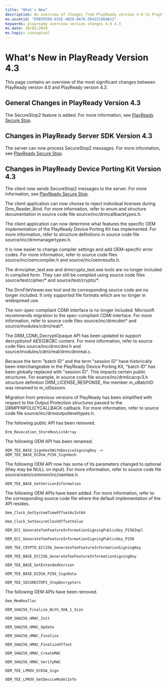 ```yaml
---
title: "What's New"
description: An overview of changes from PlayReady version 4.0 to PlayReady version 4.3
ms.assetid: "D9B3FE09-931E-4B28-8A7A-5D422C86AB12"
keywords: playready overview version changes 4.0 4.3
ms.date: 10/02/2019
ms.topic: conceptual
---
```


# What's New in PlayReady Version 4.3

This page contains an overview of the most significant changes between PlayReady version 4.0 and PlayReady version 4.3.



## General Changes in PlayReady Version 4.3

The SecureStop2 feature is added. For more information, see [PlayReady Secure Stop](../../Features/secure-stop-pk.md).



## Changes in PlayReady Server SDK Version 4.3

The server can now process SecureStop2 messages. For more information, see [PlayReady Secure Stop](../../Features/secure-stop-pk.md).



## Changes in PlayReady Device Porting Kit Version 4.3

The client now sends SecureStop2 messages to the server. For more information, see [PlayReady Secure Stop](../../Features/secure-stop-pk.md).

The client application can now choose to reject individual licenses during Drm_Reader_Bind. For more information, refer to enum and structure documentation in source code file source/inc/drmcallbacktypes.h.

The client application can now determine what features the specific OEM implementation of the PlayReady Device Porting Kit has implemented. For more information, refer to structure definitions in source code file source/inc/drmmanagertypes.h.

It is now easier to change compiler settings and add OEM-specific error codes. For more information, refer to source code files source/inc/oemcompiler.h and source/inc/oemresults.h.

The drmcipher_test.exe and drmcrypto_test.exe tools are no longer included in compiled form. They can still be compiled using source code files source/test/cipher/* and source/test/crypto/*.

The DrmFileViewer.exe tool and its corresponding source code are no longer included. It only supported file formats which are no longer in widespread use.

The non-spec-compliant CDMI interface is no longer included. Microsoft recommends migration to the spec-compliant CDMI interface. For more information, refer to source code files source/inc/drmcdmi* and source/modules/cdmi/real/*.

The DRM_CDMI_DecryptOpaque API has been updated to support decryptionof AES128CBC content. For more information, refer to source code files source/inc/drmcdmi.h and source/modules/cdmi/real/drmcdmireal.c.

Because the term "batch ID" and the term "session ID" have historically been interchangeable in the PlayReady Device Porting Kit, "batch ID" has been globally replaced with "session ID". This impacts certain public structures. For example, in source code file source/inc/drmlicacqv3.h structure definition DRM_LICENSE_RESPONSE, the member m_oBatchID was renamed to m_idSession.

Migration from previous versions of PlayReady has been simplified with respect to the Output Protection structures passed to the DRMPFNPOLICYCALLBACK callback. For more information, refer to source code file source/inc/drmoutputleveltypes.h.

The following public API has been removed.

    Drm_Revocation_StoreRevListArray

The following OEM API has been renamed.

    OEM_TEE_BASE_SignHashWithDeviceSigningKey -> OEM_TEE_BASE_ECDSA_P256_SignHash

The following OEM API now has some of its parameters changed to optional (they may be NULL on input). For more information, refer to source code file source/oem/common/inc/oemtee.h.

    OEM_TEE_BASE_GetVersionInformation

The following OEM APIs have been added. For more information, refer to the corresponding source code file where the default implementation of the API resides.

    Oem_Clock_GetSystemTimeOffsetAsInt64

    Oem_Clock_SetSecureClockOffsetValue

    OEM_ECC_GenerateTeeFeatureInformationSigningPublicKey_P256Impl

    OEM_ECC_GenerateTeeFeatureInformationSigningPublicKey_P256

    OEM_TEE_CRYPTO_ECC256_GenerateTeeFeatureInformationSigningKey

    OEM_TEE_BASE_ECC256_GenerateTeeFeatureInformationSigningKey

    OEM_TEE_BASE_GetExtendedVersion

    OEM_TEE_BASE_ECDSA_P256_SignData

    OEM_TEE_SECURESTOP2_StopDecryptors

The following OEM APIs have been removed.

    Oem_MemRealloc

    OEM_SHA256_Finalize_With_SHA_1_Size

    OEM_SHA256_HMAC_Init

    OEM_SHA256_HMAC_Update

    OEM_SHA256_HMAC_Finalize

    OEM_SHA256_HMAC_FinalizeOffset

    OEM_SHA256_HMAC_CreateMAC

    OEM_SHA256_HMAC_VerifyMAC

    OEM_TEE_LPROV_ECDSA_Sign

    OEM_TEE_LPROV_GetDeviceModelInfo




